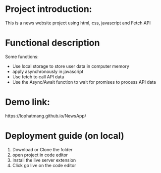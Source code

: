 <h1>Project introduction:</h1>
<p>This is a news website project using html, css, javascript and Fetch API</p>
<h1>Functional description</h1> 
<p>Some functions:</p>
<ul>
  <li> Use local storage to store user data in computer memory</il>
  <li> apply asynchronously in javascript</il>
  <li> Use fetch to call API data</il>
  <li> Use the Async/Await function to wait for promises to process API data</il>
 
</ul>
<h1>Demo link: </h1>
<p>https://lophatmang.github.io/NewsApp/</p>
<h1>Deployment guide (on local)</h1>
<ol>
  <li>Download or Clone the folder</li>
  <li>open project in code editor </li>
  <li>Install the live server extension</li>
  <li>Click go live on the code editor</li>
</ol>
